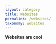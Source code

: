 ```yaml
---
layout: category
title: Websites
permalink: /websites/
taxonomy: websites
---
```


**Websites are cool**